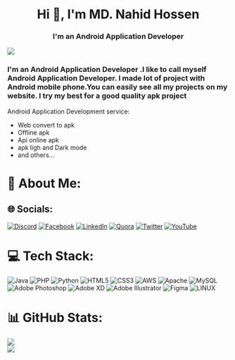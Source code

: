 

<h1 align="center">Hi 👋, I'm MD. Nahid Hossen</h1>
<h3 align="center">I'm an Android Application Developer</h3>

<img src="https://raw.githubusercontent.com/nahidhossen1911/nahidhossen1911/main/github.png">

<h3>I'm an Android Application Developer .I like to call myself Android Application Developer. I made lot of project with Android mobile phone.You can easily see all my projects on my website. I try my best for a good quality apk project
</h3>

Android Application Development service:
- Web convert to apk
- Offline apk
- Api online apk
- apk ligh and Dark mode
- and others...




# 💫 About Me:
 


## 🌐 Socials:
[![Discord](https://img.shields.io/badge/Discord-%237289DA.svg?logo=discord&logoColor=white)](https://discord.gg/34324) [![Facebook](https://img.shields.io/badge/Facebook-%231877F2.svg?logo=Facebook&logoColor=white)](https://facebook.com/mdnahid90090) [![LinkedIn](https://img.shields.io/badge/LinkedIn-%230077B5.svg?logo=linkedin&logoColor=white)](https://linkedin.com/in/34432) [![Quora](https://img.shields.io/badge/Quora-%23B92B27.svg?logo=Quora&logoColor=white)](https://quora.com/profile/34523) [![Twitter](https://img.shields.io/badge/Twitter-%231DA1F2.svg?logo=Twitter&logoColor=white)](https://twitter.com/234543) [![YouTube](https://img.shields.io/badge/YouTube-%23FF0000.svg?logo=YouTube&logoColor=white)](https://youtube.com/@34523) 

# 💻 Tech Stack:
![Java](https://img.shields.io/badge/java-%23ED8B00.svg?style=for-the-badge&logo=java&logoColor=white) ![PHP](https://img.shields.io/badge/php-%23777BB4.svg?style=for-the-badge&logo=php&logoColor=white) ![Python](https://img.shields.io/badge/python-3670A0?style=for-the-badge&logo=python&logoColor=ffdd54) ![HTML5](https://img.shields.io/badge/html5-%23E34F26.svg?style=for-the-badge&logo=html5&logoColor=white) ![CSS3](https://img.shields.io/badge/css3-%231572B6.svg?style=for-the-badge&logo=css3&logoColor=white) ![AWS](https://img.shields.io/badge/AWS-%23FF9900.svg?style=for-the-badge&logo=amazon-aws&logoColor=white) ![Apache](https://img.shields.io/badge/apache-%23D42029.svg?style=for-the-badge&logo=apache&logoColor=white) ![MySQL](https://img.shields.io/badge/mysql-%2300f.svg?style=for-the-badge&logo=mysql&logoColor=white) ![Adobe Photoshop](https://img.shields.io/badge/adobephotoshop-%2331A8FF.svg?style=for-the-badge&logo=adobephotoshop&logoColor=white) ![Adobe XD](https://img.shields.io/badge/Adobe%20XD-470137?style=for-the-badge&logo=Adobe%20XD&logoColor=#FF61F6) ![Adobe Illustrator](https://img.shields.io/badge/adobeillustrator-%23FF9A00.svg?style=for-the-badge&logo=adobeillustrator&logoColor=white) 	![Figma](https://img.shields.io/badge/figma-%23F24E1E.svg?style=for-the-badge&logo=figma&logoColor=white) ![LINUX](https://img.shields.io/badge/Linux-FCC624?style=for-the-badge&logo=linux&logoColor=black)
# 📊 GitHub Stats:
![](https://github-readme-stats.vercel.app/api?username=appscraftbd&theme=dark&hide_border=false&include_all_commits=false&count_private=false)<br/>
![](https://github-readme-stats.vercel.app/api/top-langs/?username=appscraftbd&theme=dark&hide_border=false&include_all_commits=false&count_private=false&layout=compact)


